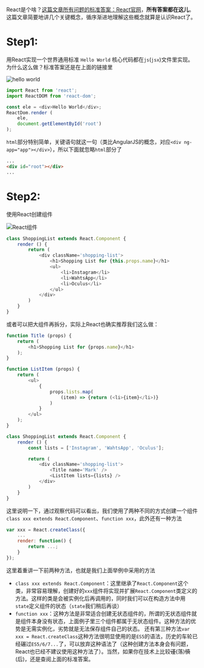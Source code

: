 React是个啥？[这篇文章所有问题的标准答案：React官网](https://facebook.github.io/react/)，**所有答案都在这儿**。
这篇文章简要地讲几个关键概念，循序渐进地理解这些概念就算是认识React了。

# Step1:
用React实现一个世界通用标准 `Hello World`
核心代码都在`js`(`jsx`)文件里实现。为什么这么做？标准答案还是在上面的链接里


![hello world](http://upload-images.jianshu.io/upload_images/1915742-d6e7ee9b6868a03f.png?imageMogr2/auto-orient/strip%7CimageView2/2/w/1240)


```javascript
import React from 'react';
import ReactDOM from 'react-dom';

const ele = <div>Hello World</div>;
ReactDom.render (
    ele,
    document.getElementById('root')
);
```
`html`部分特别简单，关键语句就这一句（类比AngularJS的概念，对应`<div ng-app="app"></div>`），所以下面就忽略`html`部分了
```html
...
<div id="root"></div>
...
```
# Step2:
使用React创建组件


![React组件](http://upload-images.jianshu.io/upload_images/1915742-bd936a14258db4ec.png?imageMogr2/auto-orient/strip%7CimageView2/2/w/1240)


```javascript
class ShoppingList extends React.Component {
    render () {
        return (
            <div className='shopping-list'>
                <h1>Shopping List for {this.props.name}</h1>
                <ul>
                    <li>Instagram</li>
                    <li>WahtsApp</li>
                    <li>Oculus</li>
                </ul>
            </div>
        )
    }
}
```
或者可以把大组件再拆分，实际上React也确实推荐我们这么做：
```javascript
function Title (props) {
    return (
        <h1>Shopping List for {props.name}</h1>
    );
}

function ListItem (props) {
    return (
        <ul>
            {
                props.lists.map(
                    (item) => {return (<li>{item}</li>)}
                )
            }
        </ul>
    );
}

class ShoppingList extends React.Component {
    render () {
        const lists = ['Instagram', 'WahtsApp', 'Oculus'];

        return (
            <div className='shopping-list'>
                <Title name='Mark' />
                <ListItem lists={lists} />
            </div>
        )
    }
}
```
这里说明一下，通过观察代码可以看出，我们使用了两种不同的方式创建一个组件`class xxx extends React.Component`、`function xxx`，此外还有一种方法
```javascript
var xxx = React.createClass({
    ...
    render: function() {
        return ...;
    }
});
```
这里着重讲一下前两种方法，也就是我们上面举例中采用的方法
- `class xxx extends React.Component`：这里继承了`React.Component`这个类，非常容易理解，创建好的`xxx`组件将实现并扩展`React.Component`类定义的方法。这样的类是会被实例化后再调用的，同时我们可以在构造方法中用`state`定义组件的状态（`state`我们稍后再谈）
- `function xxx`：这种方法是非常适合创建无状态组件的，所谓的无状态组件就是组件本身没有状态，上面例子里三个组件都属于无状态组件。这种方法的优势是无需实例化，劣势就是无法保存组件自己的状态。
还有第三种方法`var xxx = React.createClass`这种方法很明显使用的是`ES5`的语法，历史的车轮已经碾过`ES5/6/7...`了，可以放弃这种语法了（这种创建方法本身会有问题，React也已经不建议使用这种方法了）。当然，如果你在技术上比较<s>谨</s>(落)<s>慎</s>(后)，还是查阅上面的标准答案。